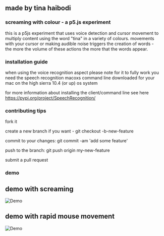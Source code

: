 
## made by tina haibodi

###  screaming with colour - a p5.js experiment

this is a p5js experiment that uses voice detection and cursor movement to multiply content using the word "tina" in a variety of colours. movements with your cursor or making audible noise triggers the creation of words - the more the volume of these actions the more that the words appear. 

### installation guide
when using the voice recognition aspect please note for it to fully work you need the speech recognition macoxs command line downloaded for your mac on the high sierra 10.4 (or up) os system

for more information about installing the client/command line see here https://pypi.org/project/SpeechRecognition/

### contributing tips
fork it

create a new branch if you want - git checkout -b-new-feature

commit to your changes: git commit -am 'add some feature'

push to the branch: git push origin my-new-feature

submit a pull request

### demo

## demo with screaming


![Demo](https://raw.githubusercontent.com/tinahaibodi/creativescreaming/master/webscreen.gif)


## demo with rapid mouse movement

![Demo](https://raw.githubusercontent.com/tinahaibodi/creativescreaming/master/webscreen2.gif)

